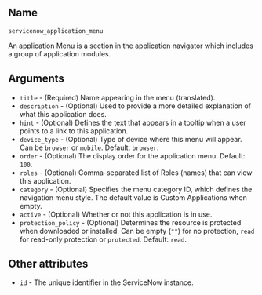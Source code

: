 ## Name

`servicenow_application_menu`

An application Menu is a section in the application navigator which includes a group of application modules.

## Arguments

* `title` - (Required) Name appearing in the menu (translated).
* `description` - (Optional) Used to provide a more detailed explanation of what this application does.
* `hint` - (Optional) Defines the text that appears in a tooltip when a user points to a link to this application.
* `device_type` - (Optional) Type of device where this menu will appear. Can be `browser` or `mobile`. Default: `browser`.
* `order` - (Optional) The display order for the application menu. Default: `100`.
* `roles` - (Optional) Comma-separated list of Roles (names) that can view this application.
* `category` - (Optional) Specifies the menu category ID, which defines the navigation menu style. The default value is Custom Applications when empty.
* `active` - (Optional) Whether or not this application is in use.
* `protection_policy` - (Optional) Determines the resource is protected when downloaded or installed. Can be empty (`""`) for no protection, `read` for read-only protection or `protected`. Default: `read`.

## Other attributes
* `id` - The unique identifier in the ServiceNow instance.